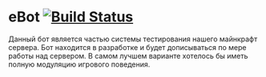 eBot [![Build Status](https://travis-ci.org/Ensemplix/eBot.svg)](https://travis-ci.org/Ensemplix/eBot)
============

Данный бот является частью системы тестирования нашего майнкрафт сервера. Бот находится в разработке и будет дописываться по мере
работы над сервером. В самом лучшем варианте хотелось бы иметь полную модуляцию игрового поведения. 

